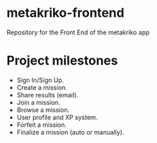 # metakriko-frontend
Repository for the Front End of the metakriko app

# Project milestones

- Sign In/Sign Up.
- Create a mission.
- Share results (email).
- Join a mission.
- Browse a mission.
- User profile and XP system.
- Forfeit a mission.
- Finalize a mission (auto or manually).
